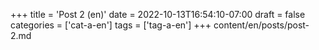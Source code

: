 +++
title = 'Post 2 (en)'
date = 2022-10-13T16:54:10-07:00
draft = false
categories = ['cat-a-en']
tags = ['tag-a-en']
+++
content/en/posts/post-2.md
